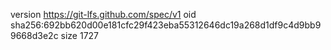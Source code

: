 version https://git-lfs.github.com/spec/v1
oid sha256:692bb620d00e181cfc29f423eba55312646dc19a268d1df9c4d9bb99668d3e2c
size 1727
